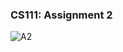 ### CS111: Assignment 2
![A2](https://github.com/v-i-s-h-a-n-t/CS111-Assign-2/assets/135499024/1b78ae5e-9be2-4055-9a66-5520db326ed0)

